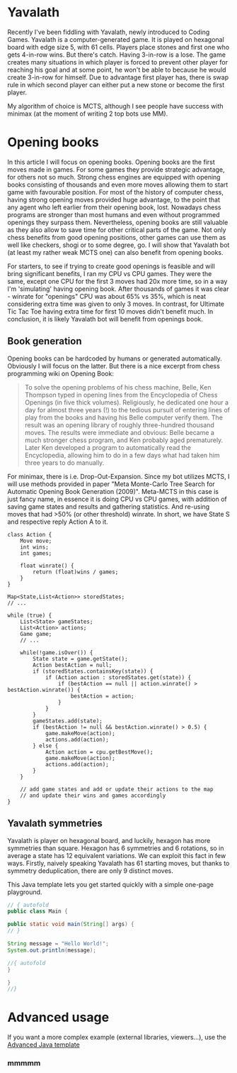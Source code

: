 # Yavalath

Recently I've been fiddling with Yavalath, newly introduced to Coding Games. Yavalath is a computer-generated game. It is played on hexagonal board with edge size 5, with 61 cells. Players place stones and first one who gets 4-in-row wins. But there's catch. Having 3-in-row is a lose. The game creates many situations in which player is forced to prevent other player for reaching his goal and at some point, he won't be able to because he would create 3-in-row for himself. Due to advantage first player has, there is swap rule in which second player can either put a new stone or become the first player.

My algorithm of choice is MCTS, although I see people have success with minimax (at the moment of writing 2 top bots use MM).

# Opening books

In this article I will focus on opening books. Opening books are the first moves made in games. For some games they provide strategic advantage, for others not so much. Strong chess engines are equipped with opening books consisting of thousands and even more moves allowing them to start game with favourable position. For most of the history of computer chess, having strong opening moves provided huge advantage, to the point that any agent who left earlier from their opening book, lost. Nowadays chess programs are stronger than most humans and even without programmed openings they surpass them. Nevertheless, opening books are still valuable as they also allow to save time for other critical parts of the game. Not only chess benefits from good opening positions, other games can use them as well like checkers, shogi or to some degree, go. I will show that Yavalath bot (at least my rather weak MCTS one) can also benefit from opening books.

For starters, to see if trying to create good openings is feasible and will bring significant benefits, I ran my CPU vs CPU games. They were the same, except one CPU for the first 3 moves had 20x more time, so in a way I'm 'simulating' having opening book. After thousands of games it was clear - winrate for "openings" CPU was about 65% vs 35%, which is neat considering extra time was given to only 3 moves. In contrast, for Ultimate Tic Tac Toe having extra time for first 10 moves didn't benefit much. In conclusion, it is likely Yavalath bot will benefit from openings book.

## Book generation

Opening books can be hardcoded by humans or generated automatically. Obviously I will focus on the latter. But there is a nice excerpt from chess programming wiki on Opening Book:

> To solve the opening problems of his chess machine, Belle, Ken Thompson typed in opening lines from the Encyclopedia of Chess Openings (in five thick volumes). Religiously, he dedicated one hour a day for almost three years (!) to the tedious pursuit of entering lines of play from the books and having his Belle computer verify them. The result was an opening library of roughly three-hundred thousand moves. The results were immediate and obvious: Belle became a much stronger chess program, and Ken probably aged prematurely. Later Ken developed a program to automatically read the Encyclopedia, allowing him to do in a few days what had taken him three years to do manually.

For minimax, there is i.e. Drop-Out-Expansion. Since my bot utilizes MCTS, I will use methods provided in paper "Meta Monte-Carlo Tree Search for Automatic Opening Book Generation (2009)". Meta-MCTS in this case is just fancy name, in essence it is doing CPU vs CPU games, with addition of saving game states and results and gathering statistics. And re-using moves that had >50% (or other threshold) winrate. In short, we have State S and respective reply Action A to it.

```
class Action {
    Move move;
    int wins;
    int games;
    
    float winrate() {
        return (float)wins / games;
    }
}

Map<State,List<Action>> storedStates;
// ...

while (true) {
    List<State> gameStates;
    List<Action> actions;
    Game game;
    // ...
    
    while(!game.isOver()) {
        State state = game.getState();
        Action bestAction = null;
        if (storedStates.containsKey(state)) {
            if (Action action : storedStates.get(state)) {
                if (bestAction == null || action.winrate() > bestAction.winrate()) {
                    bestAction = action;
                }
            }
        }
        gameStates.add(state);
        if (bestAction != null && bestAction.winrate() > 0.5) {
            game.makeMove(action);
            actions.add(action);
        } else {
            Action action = cpu.getBestMove();
            game.makeMove(action);
            actions.add(action);
        }
    }
    
    // add game states and add or update their actions to the map
    // and update their wins and games accordingly
}
```

## Yavalath symmetries

Yavalath is player on hexagonal board, and luckily, hexagon has more symmetries than square. Hexagon has 6 symmetries and 6 rotations, so in average a state has 12 equivalent variations. We can exploit this fact in few ways. Firstly, naively speaking Yavalath has 61 starting moves, but thanks to symmetry deduplication, there are only 9 distinct moves.

This Java template lets you get started quickly with a simple one-page playground.

```java runnable
// { autofold
public class Main {

public static void main(String[] args) {
// }

String message = "Hello World!";
System.out.println(message);

//{ autofold
}

}
//}
```

# Advanced usage

If you want a more complex example (external libraries, viewers...), use the [Advanced Java template](https://tech.io/select-repo/385)

### mmmmm
